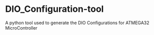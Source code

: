 # DIO_Configuration-tool
A python tool used to generate the DIO Configurations for ATMEGA32 MicroController
